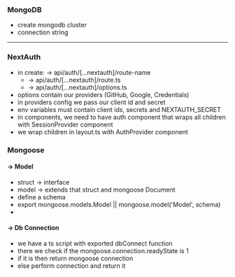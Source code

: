 ### MongoDB
* create mongodb cluster
* connection string
---

### NextAuth
* in create: &rarr; api/auth/[...nextauth]/route-name
  * &rarr; api/auth/[...nextauth]/route.ts 
  * &rarr; api/auth/[...nextauth]/options.ts
* options contain our providers (GitHub, Google, Credentials)
* in providers config we pass our client id and secret
* env variables must contain client ids, secrets and NEXTAUTH_SECRET
* in components, we need to have auth component that wraps all children with SessionProvider component
* we wrap children in layout.ts with AuthProvider component

### Mongoose

#### &rarr; Model

* struct &rarr; interface 
* model &rarr; extends that struct and mongoose Document
* define a schema
* export mongoose.models.Model || mongoose.model<ModelType>('Model', schema)
* 
#### &rarr; Db Connection

* we have a ts script with exported dbConnect function
* there we check if the mongoose.connection.readyState is 1
* if it is then return mongoose connection
* else perform connection and return it